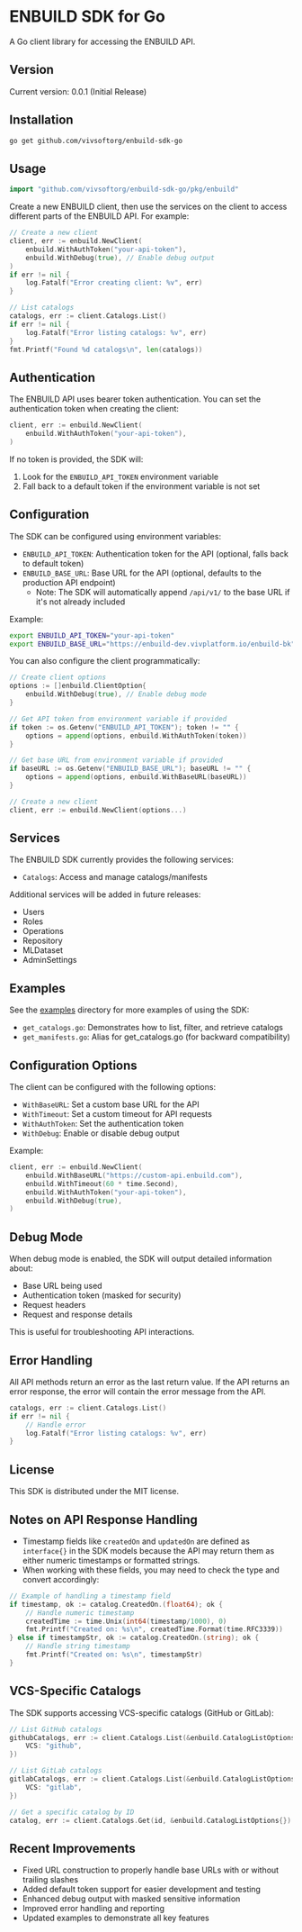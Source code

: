 # ENBUILD SDK for Go

A Go client library for accessing the ENBUILD API.

## Version

Current version: 0.0.1 (Initial Release)

## Installation

```bash
go get github.com/vivsoftorg/enbuild-sdk-go
```

## Usage

```go
import "github.com/vivsoftorg/enbuild-sdk-go/pkg/enbuild"
```

Create a new ENBUILD client, then use the services on the client to access different parts of the ENBUILD API. For example:

```go
// Create a new client
client, err := enbuild.NewClient(
    enbuild.WithAuthToken("your-api-token"),
    enbuild.WithDebug(true), // Enable debug output
)
if err != nil {
    log.Fatalf("Error creating client: %v", err)
}

// List catalogs
catalogs, err := client.Catalogs.List()
if err != nil {
    log.Fatalf("Error listing catalogs: %v", err)
}
fmt.Printf("Found %d catalogs\n", len(catalogs))
```

## Authentication

The ENBUILD API uses bearer token authentication. You can set the authentication token when creating the client:

```go
client, err := enbuild.NewClient(
    enbuild.WithAuthToken("your-api-token"),
)
```

If no token is provided, the SDK will:
1. Look for the `ENBUILD_API_TOKEN` environment variable
2. Fall back to a default token if the environment variable is not set

## Configuration

The SDK can be configured using environment variables:

- `ENBUILD_API_TOKEN`: Authentication token for the API (optional, falls back to default token)
- `ENBUILD_BASE_URL`: Base URL for the API (optional, defaults to the production API endpoint)
  - Note: The SDK will automatically append `/api/v1/` to the base URL if it's not already included

Example:
```bash
export ENBUILD_API_TOKEN="your-api-token"
export ENBUILD_BASE_URL="https://enbuild-dev.vivplatform.io/enbuild-bk"
```

You can also configure the client programmatically:

```go
// Create client options
options := []enbuild.ClientOption{
    enbuild.WithDebug(true), // Enable debug mode
}

// Get API token from environment variable if provided
if token := os.Getenv("ENBUILD_API_TOKEN"); token != "" {
    options = append(options, enbuild.WithAuthToken(token))
}

// Get base URL from environment variable if provided
if baseURL := os.Getenv("ENBUILD_BASE_URL"); baseURL != "" {
    options = append(options, enbuild.WithBaseURL(baseURL))
}

// Create a new client
client, err := enbuild.NewClient(options...)
```

## Services

The ENBUILD SDK currently provides the following services:

- `Catalogs`: Access and manage catalogs/manifests

Additional services will be added in future releases:
- Users
- Roles
- Operations
- Repository
- MLDataset
- AdminSettings

## Examples

See the [examples](./examples) directory for more examples of using the SDK:

- `get_catalogs.go`: Demonstrates how to list, filter, and retrieve catalogs
- `get_manifests.go`: Alias for get_catalogs.go (for backward compatibility)

## Configuration Options

The client can be configured with the following options:

- `WithBaseURL`: Set a custom base URL for the API
- `WithTimeout`: Set a custom timeout for API requests
- `WithAuthToken`: Set the authentication token
- `WithDebug`: Enable or disable debug output

Example:

```go
client, err := enbuild.NewClient(
    enbuild.WithBaseURL("https://custom-api.enbuild.com"),
    enbuild.WithTimeout(60 * time.Second),
    enbuild.WithAuthToken("your-api-token"),
    enbuild.WithDebug(true),
)
```

## Debug Mode

When debug mode is enabled, the SDK will output detailed information about:
- Base URL being used
- Authentication token (masked for security)
- Request headers
- Request and response details

This is useful for troubleshooting API interactions.

## Error Handling

All API methods return an error as the last return value. If the API returns an error response, the error will contain the error message from the API.

```go
catalogs, err := client.Catalogs.List()
if err != nil {
    // Handle error
    log.Fatalf("Error listing catalogs: %v", err)
}
```

## License

This SDK is distributed under the MIT license.

## Notes on API Response Handling

- Timestamp fields like `createdOn` and `updatedOn` are defined as `interface{}` in the SDK models because the API may return them as either numeric timestamps or formatted strings.
- When working with these fields, you may need to check the type and convert accordingly:

```go
// Example of handling a timestamp field
if timestamp, ok := catalog.CreatedOn.(float64); ok {
    // Handle numeric timestamp
    createdTime := time.Unix(int64(timestamp/1000), 0)
    fmt.Printf("Created on: %s\n", createdTime.Format(time.RFC3339))
} else if timestampStr, ok := catalog.CreatedOn.(string); ok {
    // Handle string timestamp
    fmt.Printf("Created on: %s\n", timestampStr)
}
```

## VCS-Specific Catalogs

The SDK supports accessing VCS-specific catalogs (GitHub or GitLab):

```go
// List GitHub catalogs
githubCatalogs, err := client.Catalogs.List(&enbuild.CatalogListOptions{
    VCS: "github",
})

// List GitLab catalogs
gitlabCatalogs, err := client.Catalogs.List(&enbuild.CatalogListOptions{
    VCS: "gitlab",
})

// Get a specific catalog by ID
catalog, err := client.Catalogs.Get(id, &enbuild.CatalogListOptions{})
```

## Recent Improvements

- Fixed URL construction to properly handle base URLs with or without trailing slashes
- Added default token support for easier development and testing
- Enhanced debug output with masked sensitive information
- Improved error handling and reporting
- Updated examples to demonstrate all key features
